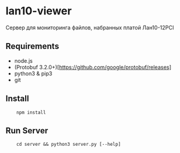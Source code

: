 # lan10-viewer

Сервер для мониторинга файлов, набранных платой Лан10-12PCI

## Requirements

- node.js
- (Protobuf 3.2.0+)[https://github.com/google/protobuf/releases]
- python3 & pip3
- git

## Install

        npm install
		
## Run Server

		cd server && python3 server.py [--help]
